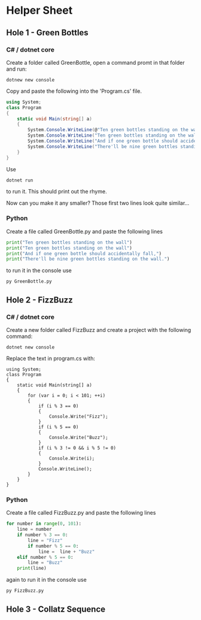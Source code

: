 # Helper Sheet

## Hole 1 - Green Bottles

### C# / dotnet core

Create a folder called GreenBottle, open a command promt in that folder and run:

``` console
dotnew new console
```

Copy and paste the following into the 'Program.cs' file.

```C#
using System;
class Program
{
    static void Main(string[] a)
    {
        System.Console.WriteLine(@"Ten green bottles standing on the wall");
        System.Console.WriteLine("Ten green bottles standing on the wall");
        System.Console.WriteLine("And if one green bottle should accidentally fall,");
        System.Console.WriteLine("There'll be nine green bottles standing on the wall.");
    }
}
```

Use

``` console
dotnet run
```

to run it. This should print out the rhyme.

Now can you make it any smaller? Those first two lines look quite similar...

### Python

Create a file called GreenBottle.py and paste the following lines

```Python
print("Ten green bottles standing on the wall")
print("Ten green bottles standing on the wall")
print("And if one green bottle should accidentally fall,")
print("There'll be nine green bottles standing on the wall.")
```

to run it in the console use

```console
py GreenBottle.py
```

## Hole 2 - FizzBuzz

### C# / dotnet core

Create a new folder called FizzBuzz and create a project with the following command:

```Console
dotnet new console
```

Replace the text in program.cs with:

```CSharp
using System;
class Program
{
    static void Main(string[] a)
    {
        for (var i = 0; i < 101; ++i)
        {
            if (i % 3 == 0)
            {
                Console.Write("Fizz");
            }
            if (i % 5 == 0)
            {
                Console.Write("Buzz");
            }
            if (i % 3 != 0 && i % 5 != 0)
            {
                Console.Write(i);
            }
            Console.WriteLine();
        }
    }
}
```
### Python

Create a file called FizzBuzz.py and paste the following lines

```Python
for number in range(0, 101):
    line = number
    if number % 3 == 0:
        line = "Fizz"
        if number % 5 == 0:
            line =  line + "Buzz"
    elif number % 5 == 0:
        line = "Buzz"
    print(line)
```

again to run it in the console use

```console
py FizzBuzz.py
```

## Hole 3 - Collatz Sequence
